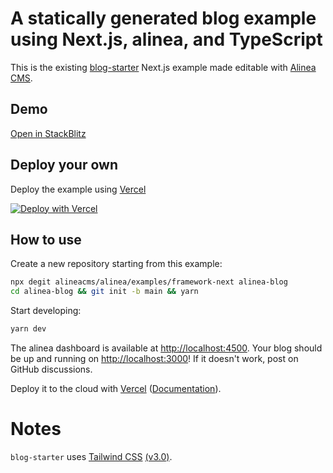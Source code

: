# A statically generated blog example using Next.js, alinea, and TypeScript

This is the existing [blog-starter](https://github.com/vercel/next.js/tree/canary/examples/blog-starter) Next.js example made editable with [Alinea CMS](https://alinea.sh).

## Demo

[Open in StackBlitz](https://stackblitz.com/github/alineacms/alinea/tree/main/examples/framework-next)

## Deploy your own

Deploy the example using [Vercel](https://vercel.com)

[![Deploy with Vercel](https://vercel.com/button)](https://vercel.com/new/git/external?repository-url=https://github.com/alineacms/alinea/tree/main/examples/framework-next&project-name=alinea-blog&repository-name=alinea-blog)

## How to use

Create a new repository starting from this example:

```bash
npx degit alineacms/alinea/examples/framework-next alinea-blog
cd alinea-blog && git init -b main && yarn
```

Start developing:

```bash
yarn dev
```

The alinea dashboard is available at [http://localhost:4500](http://localhost:4500).
Your blog should be up and running on [http://localhost:3000](http://localhost:3000)! If it doesn't work, post on GitHub discussions.

Deploy it to the cloud with [Vercel](https://vercel.com/new?utm_source=github&utm_medium=readme&utm_campaign=next-example) ([Documentation](https://nextjs.org/docs/deployment)).

# Notes

`blog-starter` uses [Tailwind CSS](https://tailwindcss.com) [(v3.0)](https://tailwindcss.com/blog/tailwindcss-v3).
